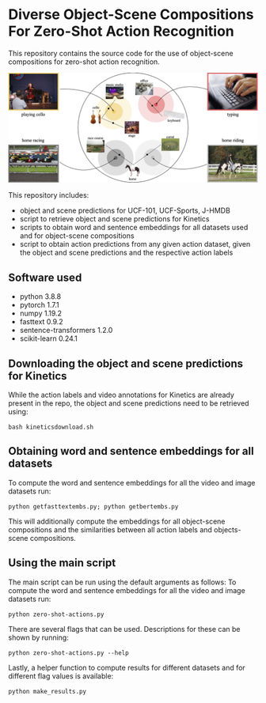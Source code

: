 # Diverse Object-Scene Compositions For Zero-Shot Action Recognition

This repository contains the source code for the use of object-scene compositions for zero-shot action recognition.

![Overview figure](figures/figure1-compressed.jpg)

This repository includes:
* object and scene predictions for UCF-101, UCF-Sports, J-HMDB
* script to retrieve object and scene predictions for Kinetics
* scripts to obtain word and sentence embeddings for all datasets used and for object-scene compositions
* script to obtain action predictions from any given action dataset, given the object and scene predictions and the respective action labels 


## Software used
* python 3.8.8
* pytorch 1.7.1 
* numpy 1.19.2
* fasttext 0.9.2
* sentence-transformers 1.2.0
* scikit-learn 0.24.1

## Downloading the object and scene predictions for Kinetics

While the action labels and video annotations for Kinetics are already present in the repo, the object and scene predictions need to be retrieved using:
```
bash kineticsdownload.sh
```

## Obtaining word and sentence embeddings for all datasets

To compute the word and sentence embeddings for all the video and image datasets run:
```
python getfasttextembs.py; python getbertembs.py
```

This will additionally compute the embeddings for all object-scene compositions and the similarities between all action labels and objects-scene compositions.

## Using the main script
The main script can be run using the default arguments as follows:
To compute the word and sentence embeddings for all the video and image datasets run:
```
python zero-shot-actions.py
```

There are several flags that can be used. Descriptions for these can be shown by running:
```
python zero-shot-actions.py --help
```

Lastly, a helper function to compute results for different datasets and for different flag values is available:
```
python make_results.py
```
